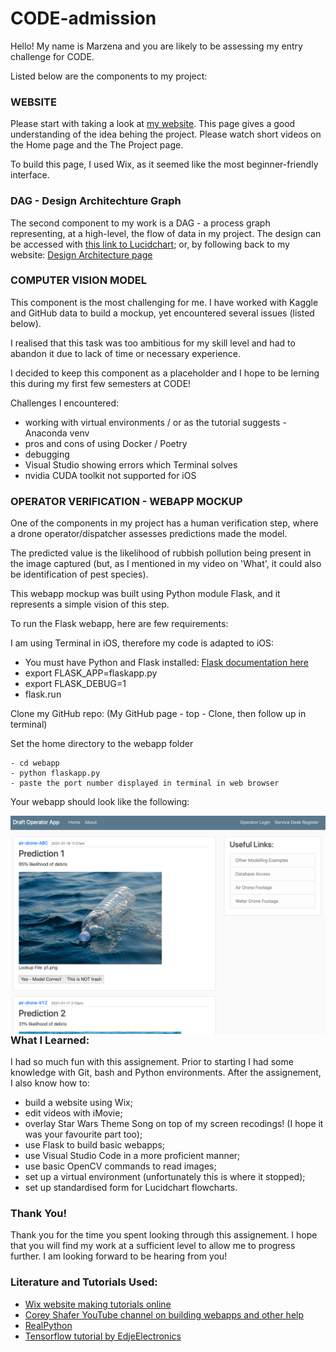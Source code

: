 # CODE-admission

Hello!
My name is Marzena and you are likely to be assessing my entry challenge for CODE.

Listed below are the components to my project:

### WEBSITE
Please start with taking a look at [my website](https://maziiw.wixsite.com/code-takeme). This page gives a good understanding of the idea behing the project. Please watch short videos on the Home page and the The Project page.

To build this page, I used Wix, as it seemed like the most beginner-friendly interface.

### DAG - Design Architechture Graph
The second component to my work is a DAG - a process graph representing, at a high-level, the flow of data in my project. 
The design can be accessed with [this link to Lucidchart](https://lucid.app/lucidchart/invitations/accept/5a5dd57a-ba2c-4b35-b729-de1df90ae760);
or, by following back to my website: [Design Architecture page](https://maziiw.wixsite.com/code-takeme/design-architecture)

### COMPUTER VISION MODEL
This component is the most challenging for me. I have worked with Kaggle and GitHub data to build a mockup, yet encountered several issues (listed below). 

I realised that this task was too ambitious for my skill level and had to abandon it due to lack of time or necessary experience.

I decided to keep this component as a placeholder and I hope to be lerning this during my first few semesters at CODE!

Challenges I encountered:
   - working with virtual environments / or as the tutorial suggests - Anaconda venv
   - pros and cons of using Docker / Poetry
   - debugging
   - Visual Studio showing errors which Terminal solves
   - nvidia CUDA toolkit not supported for iOS


### OPERATOR VERIFICATION - WEBAPP MOCKUP
One of the components in my project has a human verification step, where a drone operator/dispatcher assesses predictions made the model. 

The predicted value is the likelihood of rubbish pollution being present in the image captured (but, as I mentioned in my video on 'What', it could also be identification of pest species). 

This webapp mockup was built using Python module Flask, and it represents a simple vision of this step.

To run the Flask webapp, here are few requirements:

I am using Terminal in iOS, therefore my code is adapted to iOS:

   - You must have Python and Flask installed: [Flask documentation here](https://flask.palletsprojects.com/en/1.1.x/installation/)
   - export FLASK_APP=flaskapp.py
   - export FLASK_DEBUG=1
   - flask.run

Clone my GitHub repo: (My GitHub page - top - Clone, then follow up in terminal)

Set the home directory to the webapp folder

    - cd webapp
    - python flaskapp.py
    - paste the port number displayed in terminal in web browser

 Your webapp should look like the following:
 
 <img src="webapp_screenshot.png" alt="Webapp Should look Like This" style="float: left; margin-right: 10px;" />
 
      My website should provide a screen recoding should you have issues running the app.

 ### What I Learned:
 I had so much fun with this assignement. Prior to starting I had some knowledge with Git, bash and Python environments.
 After the assignement, I also know how to:
 - build a website using Wix;
 - edit videos with iMovie;
 - overlay Star Wars Theme Song on top of my screen recodings! (I hope it was your favourite part too);
 - use Flask to build basic webapps;
 - use Visual Studio Code in a more proficient manner;
 - use basic OpenCV commands to read images;
 - set up a virtual environment (unfortunately this is where it stopped);
 - set up standardised form for Lucidchart flowcharts.

 ### Thank You!
Thank you for the time you spent looking through this assignement. I hope that you will find my work at a sufficient level to allow me to progress further. I am looking forward to be hearing from you!

 ### Literature and Tutorials Used:
- [Wix website making tutorials online](https://www.youtube.com/watch?v=7R3ZywgdCZI)
- [Corey Shafer YouTube channel on building webapps and other help](https://www.youtube.com/user/schafer5)
- [RealPython](https://realpython.com/python-virtual-environments-a-primer/)
- [Tensorflow tutorial by EdjeElectronics](https://github.com/tensorflow/models)
